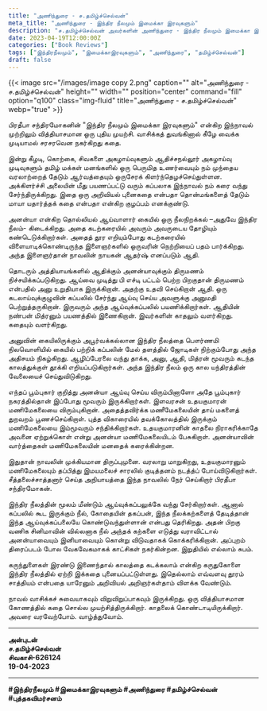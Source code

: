```yaml
---
title: "அணிந்துரை - ச.தமிழ்ச்செல்வன்"
meta_title: "அணிந்துரை - இந்திர நீலமும் இமைக்கா இரவுகளும்"
description: "ச.தமிழ்ச்செல்வன் அவர்களின் அணிந்துரை - இந்திர நீலமும் இமைக்கா இரவுகளும்"
date: 2023-04-19T12:00:00Z
categories: ["Book Reviews"]
tags: ["இந்திரநீலமும்", "இமைக்காஇரவுகளும்", "அணிந்துரை", "தமிழ்ச்செல்வன்"]
draft: false
---
```


{{< image src="/images/image copy 2.png" caption="" alt="அணிந்துரை - ச.தமிழ்ச்செல்வன்" height="" width="" position="center" command="fill" option="q100" class="img-fluid" title="அணிந்துரை - ச.தமிழ்ச்செல்வன்"  webp="true"  >}}


பிரதீபா சந்திரமோகனின் "இந்திர நீலமும் இமைக்கா இரவுகளும்" என்கிற இந்நாவல் முற்றிலும் வித்தியாசமான ஒரு புதிய முயற்சி. வாசிக்கத் துவங்கினால் கீழே வைக்க முடியாமல் சரசரவென நகர்கிறது கதை.

இன்று கீழடி, கொற்கை, சிவகளை அகழாய்வுகளும் ஆதிச்சநல்லூர் அகழாய்வு முடிவுகளும் தமிழ் மக்கள் மனங்களில் ஒரு பெருமித உணர்வையும் நம் முந்தைய வரலாற்றைத் தேடும் ஆர்வத்தையும் ஒருசேரக் கிளர்ந்தெழச்செய்துள்ளன. அக்கிளர்ச்சி அலையின் மீது பயணப்பட்டு வரும் கப்பலாக இந்நாவல் நம் கரை வந்து சேர்ந்திருக்கிறது. இதை ஒரு அறிவியல் புனைகதை என்பதா தொன்மங்களைத் தேடும் மாயா யதார்த்தக் கதை என்பதா என்கிற குழப்பம் எனக்குண்டு.

அனன்யா என்கிற தொல்லியல் ஆய்வாளார் கையில் ஒரு நீலநிறக்கல் –அதுவே இந்திர நீலம்- கிடைக்கிறது. அதை கடற்கரையில் அவரும் அவருடைய தோழியும் கண்டெடுக்கிறார்கள். அதைத் தூர எறியும்போது கடற்கரையில் விளையாடிக்கொண்டிருந்த இளைஞர்களில் ஒருவரின் நெற்றியைப் பதம் பார்க்கிறது. அந்த இளைஞர்தான் நாவலின் நாயகன் ஆதர்ஷ் எனப்படும் ஆதி.

தொடரும் அத்தியாயங்களில் ஆதிக்கும் அனன்யாவுக்கும் திருமணம் நிச்சயிக்கப்படுகிறது. ஆய்வை முடித்து பி எச்டி பட்டம் பெற்ற பிறகுதான் திருமணம் என்பதில் அனு உறுதியாக இருக்கிறான். அதற்கு உதவி செய்கிறான் ஆதி. ஒரு கடலாய்வுக்குழுவின் கப்பலில் சேர்ந்து ஆய்வு செய்ய அவளுக்கு அனுமதி பெற்றுத்தருகிறான். இருவரும் அந்த ஆய்வுக்கப்பலில் பயணிக்கிறார்கள். ஆதியின் நண்பன் மித்ரனும் பயணத்தில் இணைகிறான். இவர்களின் காதலும் வளர்கிறது. கதையும் வளர்கிறது.

அனுவின் கையிலிருக்கும் அபூர்வக்கல்லான இந்திர நீலத்தை பௌர்ணமி நிலவொளியில் கையில் பற்றிக் கப்பலின் மேல் தளத்தில் ஜோடிகள் நிற்கும்போது அந்த அதிசயம் நிகழ்கிறது. ஆழிப்பேரலை வந்து தாக்க, அனு, ஆதி, மித்ரன் மூவரும் கடந்த காலத்துக்குள் தூக்கி எறியப்படுகிறார்கள். அந்த இந்திர நீலம் ஒரு கால யந்திரத்தின் வேலையைச் செய்துவிடுகிறது.

எந்தப் பூம்புகார் குறித்து அனன்யா ஆய்வு செய்ய விரும்பினாளோ அதே பூம்புகார் நகரத்தில்தான் இப்போது மூவரும் இருக்கிறார்கள். இளவரசன் உதயகுமாரன் மணிமேகலையை விரும்புகிறான். அதைத்தவிர்க்க மணீமேகலையின் தாய் மகளைத் துறவறம் பூணச்செய்கிறாள். புத்த விகாரையில் தவக்கோலத்தில் இருக்கும் மணிமேகலையை இம்மூவரும் சந்திக்கிறார்கள். உதயகுமாரனின் காதலை நிராகரிக்காதே அவனை ஏற்றுக்கொள் என்று அனன்யா மணிமேகலையிடம் பேசுகிறாள். அனன்யாவின் வார்த்தைகள் மணிமேகலையின் மனதைக் கரைக்கின்றன.

இதுதான் நாவலின் முக்கியமான திருப்புமுனை. வரலாறு மாறுகிறது, உதயகுமாரனும் மணிமேகலையும் தப்பித்து இமயமலைச் சாரலில் குடித்தனம் நடத்த்ப் போய்விடுகிறார்கள். சீத்தலைச்சாத்தனார் செய்த அநியாயத்தை இந்த நாவலில் நேர் செய்கிறார் பிரதீபா சந்திரமோகன்.

இந்திர நீலத்தின் மூலம் மீண்டும் ஆய்வுக்கப்பலுக்கே வந்து சேர்கிறார்கள். ஆனால் கப்பலில் கூட இருக்கும் நீல், கோதையின் தகப்பன், இந்த நீலக்கற்களைத் தேடித்தான் இந்த ஆய்வுக்கப்பலையே கொண்டுவந்துள்ளான் என்பது தெரிகிறது. அதன் பிறகு வணிக சினிமாவின் வில்லனாக நீல் அந்தக் கற்களை எடுத்து வராவிட்டால் அனன்யாவையும் இனியாவையும் கொன்று விடுவதாகக் கொக்கரிக்கிறான். அப்புறம் திரைப்படம் போல வேகவேகமாகக் காட்சிகள் நகர்கின்றன. இறுதியில் எல்லாம் சுபம்.

கருந்துளைகள் இரண்டு இணைந்தால் காலத்தை கடக்கலாம் என்கிற கருதுகோளை இந்திர நீலத்தில் ஏற்றி் இக்கதை புனையப்பட்டுள்ளது. இதெல்லாம் எவ்வளவு தூரம் சாத்தியம் என்பதை யாரேனும் அறிவியல் அறிஞர்கள்தாம் விளக்க வேண்டும்.

நாவல் வாசிக்கச் சுவையாகவும் விறுவிறுப்பாகவும் இருக்கிறது. ஒரு வித்தியாசமான கோணத்தில் கதை சொல்ல முயற்சித்திருக்கிறார். காதலைக் கொண்டாடியிருக்கிறார். அவரை வரவேற்போம். வாழ்த்துவோம்.

---

**அன்புடன்**  
**ச.தமிழ்ச்செல்வன்**  
**சிவகாசி-626124**  
**19-04-2023**

---

**#இந்திரநீலமும் #இமைக்காஇரவுகளும் #அணிந்துரை #தமிழ்ச்செல்வன் #புத்தகவிமர்சனம்**
